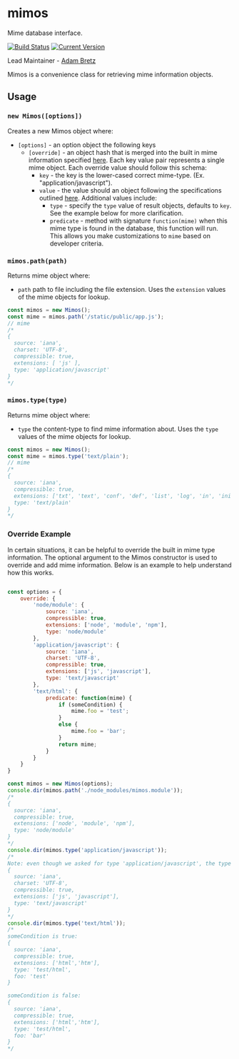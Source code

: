 # mimos

Mime database interface.

[![Build Status](https://secure.travis-ci.org/hapijs/mimos.svg)](http://travis-ci.org/hapijs/mimos)
[![Current Version](https://img.shields.io/npm/v/mimos.svg)](https://www.npmjs.com/package/mimos)

Lead Maintainer - [Adam Bretz](https://github.com/arb)

Mimos is a convenience class for retrieving mime information objects.

## Usage

### `new Mimos([options])`

Creates a new Mimos object where:

- `[options]` - an option object the following keys
    - `[override]` - an object hash that is merged into the built in mime information specified [here](https://github.com/jshttp/mime-db). Each key value pair represents a single mime object. Each override value should follow this schema:
        - `key` - the key is the lower-cased correct mime-type. (Ex. "application/javascript").
        - `value` - the value should an object following the specifications outlined [here](https://github.com/jshttp/mime-db#data-structure). Additional values include:
          - `type` - specify the `type` value of result objects, defaults to `key`. See the example below for more clarification.
          - `predicate` - method with signature `function(mime)` when this mime type is found in the database, this function will run. This allows you make customizations to `mime` based on developer criteria.

### `mimos.path(path)`

Returns mime object where:

- `path` path to file including the file extension. Uses the `extension` values of the mime objects for lookup.

```js
const mimos = new Mimos();
const mime = mimos.path('/static/public/app.js');
// mime
/*
{
  source: 'iana',
  charset: 'UTF-8',
  compressible: true,
  extensions: [ 'js' ],
  type: 'application/javascript'
}
*/
```

### `mimos.type(type)`

Returns mime object where:

- `type` the content-type to find mime information about. Uses the `type` values of the mime objects for lookup.

```js
const mimos = new Mimos();
const mime = mimos.type('text/plain');
// mime
/*
{
  source: 'iana',
  compressible: true,
  extensions: ['txt', 'text', 'conf', 'def', 'list', 'log', 'in', 'ini'],
  type: 'text/plain'
}
*/
```

### Override Example

In certain situations, it can be helpful to override the built in mime type information. The optional argument to the Mimos constructor is used to override and add mime information. Below is an example to help understand how this works.

```js

const options = {
    override: {
        'node/module': {
            source: 'iana',
            compressible: true,
            extensions: ['node', 'module', 'npm'],
            type: 'node/module'
        },
        'application/javascript': {
            source: 'iana',
            charset: 'UTF-8',
            compressible: true,
            extensions: ['js', 'javascript'],
            type: 'text/javascript'
        },
        'text/html': {
            predicate: function(mime) {
                if (someCondition) {
                    mime.foo = 'test';
                }
                else {
                    mime.foo = 'bar';
                }
                return mime;
            }
        }
    }
}

const mimos = new Mimos(options);
console.dir(mimos.path('./node_modules/mimos.module'));
/*
{
  source: 'iana',
  compressible: true,
  extensions: ['node', 'module', 'npm'],
  type: 'node/module'
}
*/
console.dir(mimos.type('application/javascript'));
/*
Note: even though we asked for type 'application/javascript', the type value is 'text/javascript' because of the override. Always use the proper content-type for retrieval.
{
  source: 'iana',
  charset: 'UTF-8',
  compressible: true,
  extensions: ['js', 'javascript'],
  type: 'text/javascript'
}
*/
console.dir(mimos.type('text/html'));
/*
someCondition is true:
{
  source: 'iana',
  compressible: true,
  extensions: ['html','htm'],
  type: 'test/html',
  foo: 'test'
}

someCondition is false:
{
  source: 'iana',
  compressible: true,
  extensions: ['html','htm'],
  type: 'test/html',
  foo: 'bar'
}
*/
```
